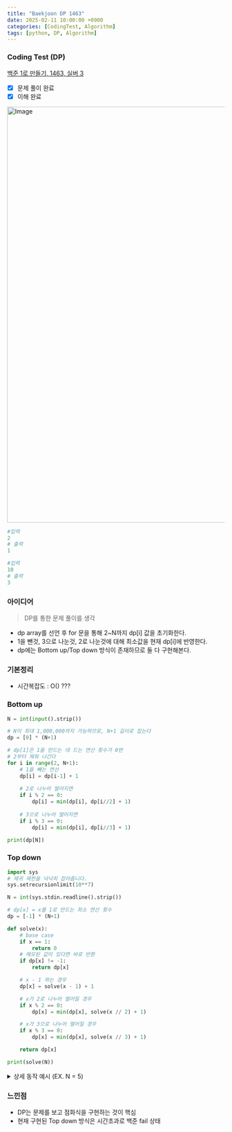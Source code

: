 ```yaml
---
title: "Baekjoon DP 1463"
date: 2025-02-11 10:00:00 +0900
categories: [CodingTest, Algorithm]
tags: [python, DP, Algorithm]
---
```


### Coding Test (DP)
[백준 1로 만들기, 1463, 실버 3](https://www.acmicpc.net/problem/1463)

- [x] 문제 풀이 완료
- [x] 이해 완료

<img width="961" alt="Image" src="https://github.com/user-attachments/assets/01699cbd-4cac-4dad-8a48-1bf818b74e59" />

```python
#입력
2
# 출력
1
```
```python
#입력
10 
# 출력
3
```

### 아이디어
>DP를 통한 문제 풀이를 생각

* dp array를 선언 후 for 문을 통해 2~N까지 dp[i] 값을 초기화한다.
* 1을 뺀것, 3으로 나눈것, 2로 나눈것에 대해 최소값을 현재 dp[i]에 반영한다.
* dp에는 Bottom up/Top down 방식이 존재하므로 둘 다 구현해본다.

### 기본정리
* 시간복잡도 : O() ???


### Bottom up
```python
N = int(input().strip())

# N이 최대 1,000,000까지 가능하므로, N+1 길이로 잡는다
dp = [0] * (N+1)

# dp[1]은 1을 만드는 데 드는 연산 횟수가 0번
# 2부터 채워 나간다
for i in range(2, N+1):
    # 1을 빼는 연산
    dp[i] = dp[i-1] + 1
    
    # 2로 나누어 떨어지면
    if i % 2 == 0:
        dp[i] = min(dp[i], dp[i//2] + 1)
    
    # 3으로 나누어 떨어지면
    if i % 3 == 0:
        dp[i] = min(dp[i], dp[i//3] + 1)

print(dp[N])
```

### Top down
```python
import sys
# 재귀 제한을 넉넉히 잡아줍니다.
sys.setrecursionlimit(10**7)  

N = int(sys.stdin.readline().strip())

# dp[x] = x를 1로 만드는 최소 연산 횟수
dp = [-1] * (N+1)

def solve(x):
    # base case
    if x == 1:
        return 0
    # 메모된 값이 있다면 바로 반환
    if dp[x] != -1:
        return dp[x]

    # x - 1 하는 경우
    dp[x] = solve(x - 1) + 1

    # x가 2로 나누어 떨어질 경우
    if x % 2 == 0:
        dp[x] = min(dp[x], solve(x // 2) + 1)

    # x가 3으로 나누어 떨어질 경우
    if x % 3 == 0:
        dp[x] = min(dp[x], solve(x // 3) + 1)

    return dp[x]

print(solve(N))
```
<details><summary>상세 동작 예시 (EX. N = 5) </summary> 
1. 초기 상태

- dp 배열: [-1, -1, -1, -1, -1, -1, ...] (최소 6칸 이상 있다고 가정)

2. solve(5) 호출
- x == 1? → 아니므로 통과
- dp[5] != -1? → 현재 -1이므로 아직 미계산 상태, 계속 진행
- dp[5] = solve(4) + 1을 계산해야 하므로 먼저 solve(4)를 호출

3. solve(4)로 진입
- x == 1? → 아니므로 통과
- dp[4] != -1? → -1이므로 계속 진행
- dp[4] = solve(3) + 1을 위해 solve(3) 호출

4. solve(3)로 진입
- x == 1? → 아니므로 통과
- dp[3] != -1? → -1이므로 계속 진행
- dp[3] = solve(2) + 1을 위해 solve(2) 호출

5. solve(2)로 진입
- x == 1? → 아니므로 통과
- dp[2] != -1? → -1이므로 계속 진행
- dp[2] = solve(1) + 1을 위해 solve(1) 호출

6. solve(1)로 진입
- x == 1? → 예, 따라서 return 0
- 이때 dp[1]은 자동으로 0으로 확정
- (기록 여부는 코드를 더 보완해서 할 수도 있지만, 일반적으로 dp[1]은 사용 전후로 0이라고 간주).

7. solve(2) 복귀
- dp[2] = solve(1) + 1 = 0 + 1 = 1
- 이제 2 % 2 == 0이므로 dp[2] = min(dp[2], solve(1) + 1) = min(1, 0 + 1) = 1
- 2 % 3 == 0은 아니니 패스
- 최종 dp[2] = 1이 됨

8. solve(3) 복
- dp[3] = solve(2) + 1 = 1 + 1 = 2
- 3 % 2 == 0은 아니고, 3 % 3 == 0이므로
- dp[3] = min(2, solve(1) + 1) = min(2, 0 + 1) = 1
최종 dp[3] = 1이 됨

9. solve(4) 복귀
- dp[4] = solve(3) + 1 = 1 + 1 = 2
- 4 % 2 == 0이므로
- dp[4] = min(2, solve(2) + 1) = min(2, 1 + 1) = 2
- 4 % 3 == 0은 아니므로 패스
최종 dp[4] = 2이 됨

10. solve(5) 복귀
- dp[5] = solve(4) + 1 = 2 + 1 = 3
- 5 % 2 == 0? → 아니므로 패스
- 5 % 3 == 0? → 아니므로 패스
- 최종 dp[5] = 3이 됨
- 따라서 solve(5)의 결과는 **3**을 리턴하게 되고, print(solve(5))가 3을 출력합니다.
</details>



### 느낀점
* DP는 문제를 보고 점화식을 구현하는 것이 핵심
* 현재 구현된 Top down 방식은 시간초과로 백준 fail 상태

